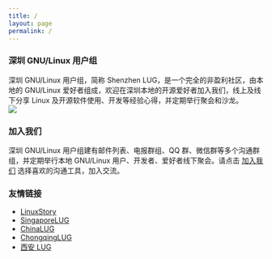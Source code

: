```yaml
---
title: /
layout: page
permalink: /
---
```


### 深圳 GNU/Linux 用户组
深圳 GNU/Linux 用户组，简称 Shenzhen LUG，是一个完全的非盈利社区，由本地的  GNU/Linux 爱好者组成，欢迎在深圳本地的开源爱好者加入我们，线上及线下分享 Linux 及开源软件使用、开发等经验心得，并定期举行聚会和沙龙。 
<br>
![](./assets/shenzhen-lug-600.jpg)

### 加入我们
深圳 GNU/Linux 用户组建有邮件列表、电报群组、QQ 群、微信群等多个沟通群组，并定期举行本地 GNU/Linux 用户、开发者、爱好者线下聚会。请点击 [加入我们](./join) 选择喜欢的沟通工具，加入交流。

### 友情链接
- [LinuxStory](https://linuxstory.org)
- [SingaporeLUG](https://singaporelug.org)
- [ChinaLUG](https://lug.org.cn)
- [ChongqingLUG](https://chongqinglug.org)
 - [西安 LUG](https://xalug.org)
